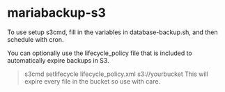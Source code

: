 # mariabackup-s3

To use setup s3cmd, fill in the variables in database-backup.sh, and then schedule with cron.

You can optionally use the lifecycle_policy file that is included to automatically expire backups in S3.
 >s3cmd setlifecycle lifecycle_policy.xml s3://yourbucket
 This will expire every file in the bucket so use with care.